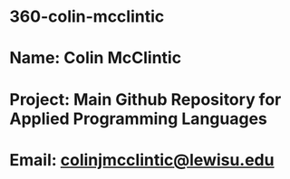 # 360-colin-mcclintic
# Name: Colin McClintic
# Project: Main Github Repository for Applied Programming Languages
# Email: colinjmcclintic@lewisu.edu
